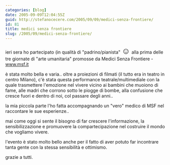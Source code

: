 ```yaml
---
categories: [blog]
date: 2005-09-09T12:04:55Z
guid: http://stefanocecere.com/2005/09/09/medici-senza-frontiere/
id: 81
title: medici senza frontiere
slug: /2005/09/medici-senza-frontiere/
---
```


ieri sera ho partecipato (in qualità di "padrino/pianista" <span style="font-size: 20pt">&#x263a;</span> alla prima delle tre giornate di "arte umanitaria" promosse da Medici Senza Frontiere - www.msf.it

è stata molto bella e varia.. oltre a proiezioni di filmati (il tutto era in teatro in centro Milano), c'è stata questa performance teatrale/multimediale con la quale trasmettere l'emozione nel vivere vicino ai bambini che muoiono di fame, alle madri che corrono sotto le piogge di bombe, alla confusione che cresce fuori e dentro di noi, col passare degli anni..

la mia piccola parte l'ho fatta accompagnando un "vero" medico di MSF nel raccontare le sue esperienze..

mai come oggi si sente il bisogno di far crescere l'informazione, la sensibilizzazione e promuovere la compartecipazione nel costruire il mondo che vogliamo vivere.

l'evento è stato molto bello anche per il fatto di aver potuto far incontrare tanta gente con la stessa sensibilità e ottimismo.

grazie a tutti.